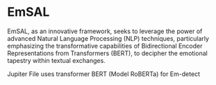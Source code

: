 # EmSAL

EmSAL, as an innovative framework, seeks to leverage the power of advanced Natural Language Processing (NLP) techniques, particularly emphasizing the transformative capabilities of Bidirectional Encoder Representations from Transformers (BERT), to decipher the emotional tapestry within textual exchanges.

Jupiter File uses transformer BERT (Model RoBERTa) for Em-detect
